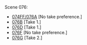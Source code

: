 Scene 076: 

* [074FF/076A](074FF--076A.md) [No take preference.]
* [076B](076B--Take01--.md) [Take 1.]
* [076D](076D--Take01--.md) [Take 1.]
* [076F](076F--NoPref.--.md) [No take preference.]
* [076G](076G--Take02--.md) [Take 2.]
